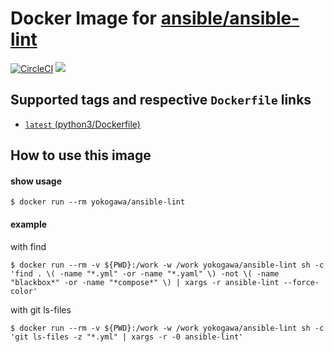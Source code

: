 # Docker Image for [ansible/ansible\-lint](https://github.com/ansible/ansible-lint)

[![CircleCI](https://circleci.com/gh/yokogawa-k/docker-ansible-lint/tree/master.svg?style=svg)](https://circleci.com/gh/yokogawa-k/docker-ansible-lint/tree/master)
[![](https://images.microbadger.com/badges/image/yokogawa/ansible-lint.svg)](https://microbadger.com/images/yokogawa/ansible-lint "Get your own image badge on microbadger.com")

## Supported tags and respective `Dockerfile` links

- [`latest` (python3/Dockerfile)][ansible-lint]

## How to use this image

#### show usage

```console
$ docker run --rm yokogawa/ansible-lint
```

#### example

with find
```console
$ docker run --rm -v ${PWD}:/work -w /work yokogawa/ansible-lint sh -c 'find . \( -name "*.yml" -or -name "*.yaml" \) -not \( -name "blackbox*" -or -name "*compose*" \) | xargs -r ansible-lint --force-color'
```

with git ls-files
```console
$ docker run --rm -v ${PWD}:/work -w /work yokogawa/ansible-lint sh -c 'git ls-files -z "*.yml" | xargs -r -0 ansible-lint'
```

[ansible-lint]: https://github.com/yokogawa-k/docker-ansible-lint/blob/master/Dockerfile
